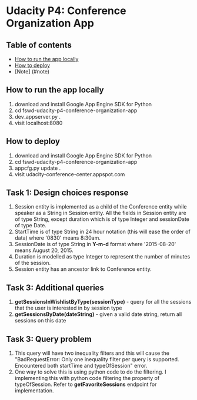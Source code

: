 # Udacity P4: Conference Organization App

## Table of contents

- [How to run the app locally](#how-to-run-the-app-locally)
- [How to deploy](#how-to-deploy)
- [Note] (#note)

## How to run the app locally  
1. download and install Google App Engine SDK for Python
2. cd fswd-udacity-p4-conference-organization-app
3. dev_appserver.py .
4. visit localhost:8080

## How to deploy 
1. download and install Google App Engine SDK for Python
2. cd fswd-udacity-p4-conference-organization-app
3. appcfg.py update .
4. visit udacity-conference-center.appspot.com

## Task 1: Design choices response
1. Session entity is implemented as a child of the Conference entity while speaker as a String in Session entity. All the fields in Session entity are of type String, except duration which is of type Integer and sessionDate of type Date.
2. StartTime is of type String in 24 hour notation (this will ease the order of data) where '0830' means 8:30am.
3. SessionDate is of type String in **Y-m-d** format where '2015-08-20' means August 20, 2015.
4. Duration is modelled as type Integer to represent the number of minutes of the session.
5. Session entity has an ancestor link to Conference entity.

## Task 3: Additional queries
1. **getSessionsInWishlistByType(sessionType)** - query for all the sessions that the user is interested in by session type
2. **getSessionsByDate(dateString)** - given a valid date string, return all sessions on this date

## Task 3: Query problem
1. This query will have two inequality filters and this will cause the "BadRequestError: Only one inequality filter per query is supported. Encountered both startTime and typeOfSession" error.
2. One way to solve this is using python code to do the filtering.  I implementing this with python code filtering the property of typeOfSession.  Refer to **getFavoriteSessions** endpoint for implementation.


